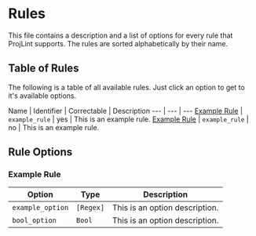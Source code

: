 # Rules
This file contains a description and a list of options for every rule that ProjLint supports. The rules are sorted alphabetically by their name.

## Table of Rules

The following is a table of all available rules. Just click an option to get to it's available options.

Name | Identifier | Correctable | Description
--- | --- | ---
[Example Rule](#example-rule) | `example_rule` | yes | This is an example rule.
[Example Rule](#example-rule) | `example_rule` | no | This is an example rule.


## Rule Options

### Example Rule

Option | Type | Description
--- | --- | ---
`example_option` | `[Regex]` | This is an option description.
`bool_option` | `Bool` | This is an option description.